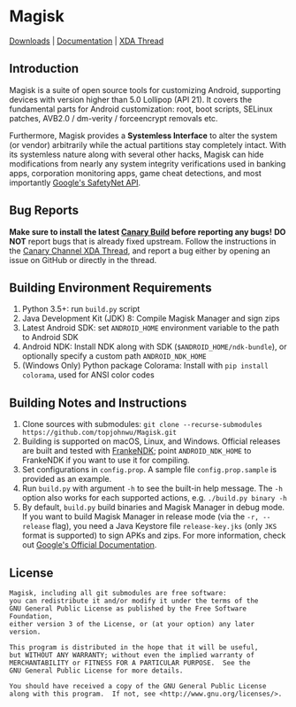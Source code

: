 # Magisk
[Downloads](https://github.com/topjohnwu/Magisk/releases) | [Documentation](docs/README.MD) | [XDA Thread](https://forum.xda-developers.com/apps/magisk/official-magisk-v7-universal-systemless-t3473445)

## Introduction
Magisk is a suite of open source tools for customizing Android, supporting devices with version higher than 5.0 Lollipop (API 21). It covers the fundamental parts for Android customization: root, boot scripts, SELinux patches, AVB2.0 / dm-verity / forceencrypt removals etc.

Furthermore, Magisk provides a **Systemless Interface** to alter the system (or vendor) arbitrarily while the actual partitions stay completely intact. With its systemless nature along with several other hacks, Magisk can hide modifications from nearly any system integrity verifications used in banking apps, corporation monitoring apps, game cheat detections, and most importantly [Google's SafetyNet API](https://developer.android.com/training/safetynet/index.html).

## Bug Reports
**Make sure to install the latest [Canary Build](https://forum.xda-developers.com/apps/magisk/dev-magisk-canary-channel-bleeding-edge-t3839337) before reporting any bugs!** **DO NOT** report bugs that is already fixed upstream. Follow the instructions in the [Canary Channel XDA Thread](https://forum.xda-developers.com/apps/magisk/dev-magisk-canary-channel-bleeding-edge-t3839337), and report a bug either by opening an issue on GitHub or directly in the thread.

## Building Environment Requirements
1. Python 3.5+: run `build.py` script
2. Java Development Kit (JDK) 8: Compile Magisk Manager and sign zips
3. Latest Android SDK: set `ANDROID_HOME` environment variable to the path to Android SDK
4. Android NDK: Install NDK along with SDK (`$ANDROID_HOME/ndk-bundle`), or optionally specify a custom path `ANDROID_NDK_HOME`
5. (Windows Only) Python package Colorama: Install with `pip install colorama`, used for ANSI color codes

## Building Notes and Instructions
1. Clone sources with submodules: `git clone --recurse-submodules https://github.com/topjohnwu/Magisk.git`
2. Building is supported on macOS, Linux, and Windows. Official releases are built and tested with [FrankeNDK](https://github.com/topjohnwu/FrankeNDK); point `ANDROID_NDK_HOME` to FrankeNDK if you want to use it for compiling.
3. Set configurations in `config.prop`. A sample file `config.prop.sample` is provided as an example.
4. Run `build.py` with argument `-h` to see the built-in help message. The `-h` option also works for each supported actions, e.g. `./build.py binary -h`
5. By default, `build.py` build binaries and Magisk Manager in debug mode. If you want to build Magisk Manager in release mode (via the `-r, --release` flag), you need a Java Keystore file `release-key.jks` (only `JKS` format is supported) to sign APKs and zips. For more information, check out [Google's Official Documentation](https://developer.android.com/studio/publish/app-signing.html#signing-manually).

## License

```
Magisk, including all git submodules are free software:
you can redistribute it and/or modify it under the terms of the
GNU General Public License as published by the Free Software Foundation,
either version 3 of the License, or (at your option) any later version.

This program is distributed in the hope that it will be useful,
but WITHOUT ANY WARRANTY; without even the implied warranty of
MERCHANTABILITY or FITNESS FOR A PARTICULAR PURPOSE.  See the
GNU General Public License for more details.

You should have received a copy of the GNU General Public License
along with this program.  If not, see <http://www.gnu.org/licenses/>.
```
